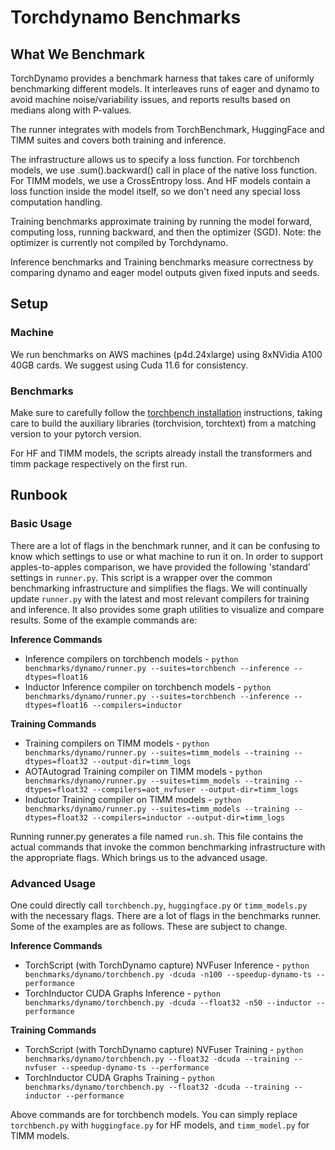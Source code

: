 # Torchdynamo Benchmarks

## What We Benchmark
TorchDynamo provides a benchmark harness that takes care of uniformly benchmarking different models.  It interleaves runs of eager and dynamo to avoid machine noise/variability issues, and reports results based on medians along with P-values.

The runner integrates with models from TorchBenchmark, HuggingFace and TIMM suites and covers both training and inference.

The infrastructure allows us to specify a loss function. For torchbench models, we use .sum().backward() call in place of the native loss function. For TIMM models, we use a CrossEntropy loss. And HF models contain a loss function inside the model itself, so we don't need any special loss computation handling.

Training benchmarks approximate training by running the model forward, computing loss, running backward, and then the optimizer (SGD). Note: the optimizer is currently not compiled by Torchdynamo.

Inference benchmarks and Training benchmarks measure correctness by comparing dynamo and eager model outputs given fixed inputs and seeds.

## Setup

### Machine
We run benchmarks on AWS machines (p4d.24xlarge) using 8xNVidia A100 40GB cards.  We suggest using Cuda 11.6 for consistency.

### Benchmarks
Make sure to carefully follow the [torchbench installation](https://github.com/pytorch/benchmark#installation) instructions, taking care to build the auxiliary libraries (torchvision, torchtext) from a matching version to your pytorch version.

For HF and TIMM models, the scripts already install the transformers and timm package respectively on the first run.

## Runbook

### Basic Usage
There are a lot of flags in the benchmark runner, and it can be confusing to know which settings to use or what machine to run it on. In order to support apples-to-apples comparison, we have provided the following 'standard' settings in `runner.py`. This script is a wrapper over the common benchmarking infrastructure and simplifies the flags. We will continually update `runner.py` with the latest and most relevant compilers for training and inference. It also provides some graph utilities to visualize and compare results. Some of the example commands are:

**Inference Commands**
* Inference compilers on torchbench models - `python benchmarks/dynamo/runner.py --suites=torchbench --inference --dtypes=float16`
* Inductor Inference compiler on torchbench models - `python benchmarks/dynamo/runner.py --suites=torchbench --inference --dtypes=float16 --compilers=inductor`

**Training Commands**
* Training compilers on TIMM models - `python benchmarks/dynamo/runner.py --suites=timm_models --training --dtypes=float32 --output-dir=timm_logs`
* AOTAutograd Training compiler on TIMM models - `python benchmarks/dynamo/runner.py --suites=timm_models --training --dtypes=float32 --compilers=aot_nvfuser --output-dir=timm_logs`
* Inductor Training compiler on TIMM models - `python benchmarks/dynamo/runner.py --suites=timm_models --training --dtypes=float32 --compilers=inductor --output-dir=timm_logs`

Running runner.py generates a file named `run.sh`. This file contains the actual commands that invoke the common benchmarking infrastructure with the appropriate flags. Which brings us to the advanced usage.

### Advanced Usage

One could directly call `torchbench.py`, `huggingface.py` or `timm_models.py` with the necessary flags. There are a lot of flags in the benchmarks runner. Some of the examples are as follows. These are subject to change.

**Inference Commands**
* TorchScript (with TorchDynamo capture) NVFuser Inference - `python benchmarks/dynamo/torchbench.py -dcuda -n100 --speedup-dynamo-ts --performance`
* TorchInductor CUDA Graphs Inference - `python benchmarks/dynamo/torchbench.py -dcuda --float32 -n50 --inductor --performance`

**Training Commands**
* TorchScript (with TorchDynamo capture) NVFuser Training - `python benchmarks/dynamo/torchbench.py --float32 -dcuda --training --nvfuser --speedup-dynamo-ts --performance`
* TorchInductor CUDA Graphs Training - `python benchmarks/dynamo/torchbench.py --float32 -dcuda --training --inductor --performance`

Above commands are for torchbench models. You can simply replace `torchbench.py` with `huggingface.py` for HF models, and `timm_model.py` for TIMM models.

